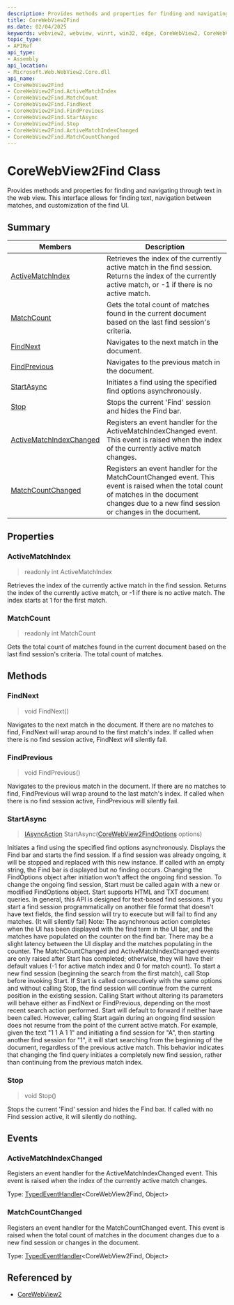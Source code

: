 ```yaml
---
description: Provides methods and properties for finding and navigating through text in the web view. This interface allows for finding text, navigation between matches, and customization of the find UI.
title: CoreWebView2Find
ms.date: 02/04/2025
keywords: webview2, webview, winrt, win32, edge, CoreWebView2, CoreWebView2Controller, browser control, edge html, CoreWebView2Find
topic_type:
- APIRef
api_type:
- Assembly
api_location:
- Microsoft.Web.WebView2.Core.dll
api_name:
- CoreWebView2Find
- CoreWebView2Find.ActiveMatchIndex
- CoreWebView2Find.MatchCount
- CoreWebView2Find.FindNext
- CoreWebView2Find.FindPrevious
- CoreWebView2Find.StartAsync
- CoreWebView2Find.Stop
- CoreWebView2Find.ActiveMatchIndexChanged
- CoreWebView2Find.MatchCountChanged
---
```


# CoreWebView2Find Class



Provides methods and properties for finding and navigating through text in the web view. This interface allows for finding text, navigation between matches, and customization of the find UI.


## Summary

Members|Description
--|--
[ActiveMatchIndex](#activematchindex) | Retrieves the index of the currently active match in the find session. Returns the index of the currently active match, or -1 if there is no active match.
[MatchCount](#matchcount) | Gets the total count of matches found in the current document based on the last find session's criteria.
[FindNext](#findnext) | Navigates to the next match in the document.
[FindPrevious](#findprevious) | Navigates to the previous match in the document.
[StartAsync](#startasync) | Initiates a find using the specified find options asynchronously.
[Stop](#stop) | Stops the current 'Find' session and hides the Find bar.
[ActiveMatchIndexChanged](#activematchindexchanged) | Registers an event handler for the ActiveMatchIndexChanged event. This event is raised when the index of the currently active match changes.
[MatchCountChanged](#matchcountchanged) | Registers an event handler for the MatchCountChanged event. This event is raised when the total count of matches in the document changes due to a new find session or changes in the document.

## Properties

### ActiveMatchIndex

> readonly  int ActiveMatchIndex

Retrieves the index of the currently active match in the find session. Returns the index of the currently active match, or -1 if there is no active match.
The index starts at 1 for the first match.


### MatchCount

> readonly  int MatchCount

Gets the total count of matches found in the current document based on the last find session's criteria.
The total count of matches.




## Methods

### FindNext

> void FindNext()

Navigates to the next match in the document.
 If there are no matches to find, FindNext will wrap around to the first match's index. If called when there is no find session active, FindNext will silently fail. 




### FindPrevious

> void FindPrevious()

Navigates to the previous match in the document.
If there are no matches to find, FindPrevious will wrap around to the last match's index. If called when there is no find session active, FindPrevious will silently fail.




### StartAsync

> [IAsyncAction](/uwp/api/Windows.Foundation.IAsyncAction) StartAsync([CoreWebView2FindOptions](corewebview2findoptions.md) options)

Initiates a find using the specified find options asynchronously.
Displays the Find bar and starts the find session. If a find session was already ongoing, it will be stopped and replaced with this new instance.
If called with an empty string, the Find bar is displayed but no finding occurs. Changing the FindOptions object after initiation won't affect the ongoing find session.
To change the ongoing find session, Start must be called again with a new or modified FindOptions object.
Start supports HTML and TXT document queries. In general, this API is designed for text-based find sessions.
If you start a find session programmatically on another file format that doesn't have text fields, the find session will try to execute but will fail to find any matches. (It will silently fail)
Note: The asynchronous action completes when the UI has been displayed with the find term in the UI bar, and the matches have populated on the counter on the find bar.
There may be a slight latency between the UI display and the matches populating in the counter.
The MatchCountChanged and ActiveMatchIndexChanged events are only raised after Start has completed; otherwise, they will have their default values (-1 for active match index and 0 for match count).
To start a new find session (beginning the search from the first match), call Stop before invoking Start.
If Start is called consecutively with the same options and without calling Stop, the find session
will continue from the current position in the existing session.
Calling Start without altering its parameters will behave either as FindNext or FindPrevious, depending on the most recent search action performed.
Start will default to forward if neither have been called.
However, calling Start again during an ongoing find session does not resume from the point
of the current active match. For example, given the text "1 1 A 1 1" and initiating a find session for "A",
then starting another find session for "1", it will start searching from the beginning of the document,
regardless of the previous active match. This behavior indicates that changing the find query initiates a
completely new find session, rather than continuing from the previous match index.




### Stop

> void Stop()

Stops the current 'Find' session and hides the Find bar.
If called with no Find session active, it will silently do nothing.





## Events

### ActiveMatchIndexChanged

Registers an event handler for the ActiveMatchIndexChanged event. This event is raised when the index of the currently active match changes.


Type: [TypedEventHandler](/uwp/api/Windows.Foundation.TypedEventHandler-2)&lt;CoreWebView2Find, Object&gt;

### MatchCountChanged

Registers an event handler for the MatchCountChanged event. This event is raised when the total count of matches in the document changes due to a new find session or changes in the document.


Type: [TypedEventHandler](/uwp/api/Windows.Foundation.TypedEventHandler-2)&lt;CoreWebView2Find, Object&gt;



## Referenced by

- [CoreWebView2](corewebview2.md)

